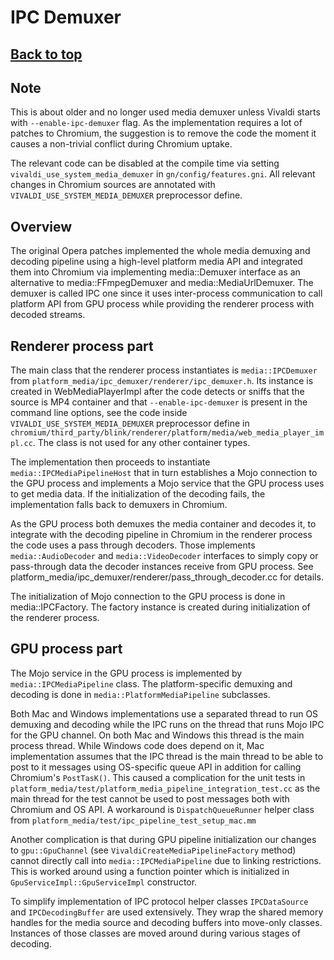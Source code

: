 # IPC Demuxer

## [**Back to top**](../README.md)

## Note

This is about older and no longer used media demuxer unless Vivaldi starts with
`--enable-ipc-demuxer` flag. As the implementation requires a lot of patches to
Chromium, the suggestion is to remove the code the moment it causes a
non-trivial conflict during Chromium uptake.

The relevant code can be disabled at the compile time via setting
`vivaldi_use_system_media_demuxer` in `gn/config/features.gni`. All relevant
changes in Chromium sources are annotated with
`VIVALDI_USE_SYSTEM_MEDIA_DEMUXER` preprocessor define.

## Overview

The original Opera patches implemented the whole media demuxing and decoding
pipeline using a high-level platform media API and integrated them into Chromium
via implementing media::Demuxer interface as an alternative to
media::FFmpegDemuxer and media::MediaUrlDemuxer. The demuxer is called IPC one
since it uses inter-process communication to call platform API from GPU process
while providing the renderer process with decoded streams.

## Renderer process part

The main class that the renderer process instantiates is `media::IPCDemuxer`
from `platform_media/ipc_demuxer/renderer/ipc_demuxer.h`. Its instance is
created in WebMediaPlayerImpl after the code detects or sniffs that the source
is MP4 container and that `--enable-ipc-demuxer` is present in the command line
options, see the code inside `VIVALDI_USE_SYSTEM_MEDIA_DEMUXER` preprocessor
define in
`chromium/third_party/blink/renderer/platform/media/web_media_player_impl.cc`.
The class is not used for any other container types.

The implementation then proceeds to
instantiate `media::IPCMediaPipelineHost` that in turn establishes a Mojo
connection to the GPU process and implements a Mojo service that the GPU process
uses to get media data. If the initialization of the decoding fails, the
implementation falls back to demuxers in Chromium.

As the GPU process both demuxes the media container and decodes it, to integrate
with the decoding pipeline in Chromium in the renderer process the code uses a
pass through decoders. Those implements `media::AudioDecoder` and
`media::VideoDecoder` interfaces to simply copy or pass-through data the decoder
instances receive from GPU process. See
platform_media/ipc_demuxer/renderer/pass_through_decoder.cc for details.

The initialization of Mojo connection to the GPU process is done in
media::IPCFactory. The factory instance is created during initialization of the
renderer process.

## GPU process part

The Mojo service in the GPU process is implemented by `media::IPCMediaPipeline`
class. The platform-specific demuxing and decoding is done in
`media::PlatformMediaPipeline` subclasses.

Both Mac and Windows implementations use a separated thread to run OS demuxing
and decoding while the IPC runs on the thread that runs Mojo IPC for the GPU
channel. On both Mac and Windows this thread is the main process thread. While
Windows code does depend on it, Mac implementation assumes that the IPC thread
is the main thread to be able to post to it messages using OS-specific queue API
in addition for calling Chromium's `PostTasK()`. This caused a complication for
the unit tests in
`platform_media/test/platform_media_pipeline_integration_test.cc` as the main
thread for the test cannot be used to post messages both with Chromium and OS
API. A workaround is `DispatchQueueRunner` helper class from
`platform_media/test/ipc_pipeline_test_setup_mac.mm`

Another complication is that during GPU pipeline initialization our changes to
`gpu::GpuChannel` (see `VivaldiCreateMediaPipelineFactory` method) cannot
directly call into `media::IPCMediaPipeline` due to linking restrictions. This
is worked around using a function pointer which is initialized in
`GpuServiceImpl::GpuServiceImpl` constructor.

To simplify implementation of IPC protocol helper classes `IPCDataSource` and
`IPCDecodingBuffer` are used extensively. They wrap the shared memory handles
for the media source and decoding buffers into move-only classes. Instances of
those classes are moved around during various stages of decoding.
